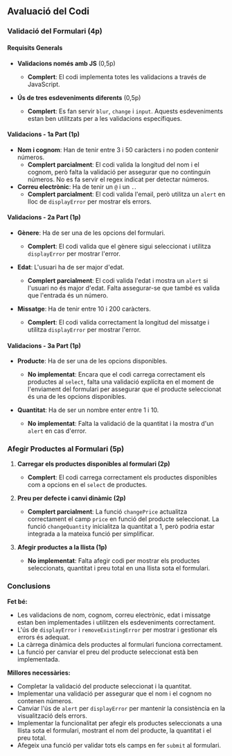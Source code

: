 ## Avaluació del Codi

### Validació del Formulari (4p)

#### Requisits Generals

- **Validacions només amb JS** (0,5p)

  - **Complert**: El codi implementa totes les validacions a través de JavaScript.

- **Ús de tres esdeveniments diferents** (0,5p)
  - **Complert**: Es fan servir `blur`, `change` i `input`. Aquests esdeveniments estan ben utilitzats per a les validacions específiques.

#### Validacions - 1a Part (1p)

- **Nom i cognom**: Han de tenir entre 3 i 50 caràcters i no poden contenir números.
  - **Complert parcialment**: El codi valida la longitud del nom i el cognom, però falta la validació per assegurar que no continguin números. No es fa servir el regex indicat per detectar números.
- **Correu electrònic**: Ha de tenir un `@` i un `.`.
  - **Complert parcialment**: El codi valida l'email, però utilitza un `alert` en lloc de `displayError` per mostrar els errors.

#### Validacions - 2a Part (1p)

- **Gènere**: Ha de ser una de les opcions del formulari.

  - **Complert**: El codi valida que el gènere sigui seleccionat i utilitza `displayError` per mostrar l'error.

- **Edat**: L'usuari ha de ser major d'edat.

  - **Complert parcialment**: El codi valida l'edat i mostra un `alert` si l'usuari no és major d'edat. Falta assegurar-se que també es valida que l'entrada és un número.

- **Missatge**: Ha de tenir entre 10 i 200 caràcters.
  - **Complert**: El codi valida correctament la longitud del missatge i utilitza `displayError` per mostrar l'error.

#### Validacions - 3a Part (1p)

- **Producte**: Ha de ser una de les opcions disponibles.

  - **No implementat**: Encara que el codi carrega correctament els productes al `select`, falta una validació explícita en el moment de l'enviament del formulari per assegurar que el producte seleccionat és una de les opcions disponibles.

- **Quantitat**: Ha de ser un nombre enter entre 1 i 10.
  - **No implementat**: Falta la validació de la quantitat i la mostra d'un `alert` en cas d'error.

### Afegir Productes al Formulari (5p)

1. **Carregar els productes disponibles al formulari (2p)**

   - **Complert**: El codi carrega correctament els productes disponibles com a opcions en el `select` de productes.

2. **Preu per defecte i canvi dinàmic (2p)**

   - **Complert parcialment**: La funció `changePrice` actualitza correctament el camp `price` en funció del producte seleccionat. La funció `changeQuantity` inicialitza la quantitat a 1, però podria estar integrada a la mateixa funció per simplificar.

3. **Afegir productes a la llista (1p)**
   - **No implementat**: Falta afegir codi per mostrar els productes seleccionats, quantitat i preu total en una llista sota el formulari.

### Conclusions

**Fet bé:**

- Les validacions de nom, cognom, correu electrònic, edat i missatge estan ben implementades i utilitzen els esdeveniments correctament.
- L'ús de `displayError` i `removeExistingError` per mostrar i gestionar els errors és adequat.
- La càrrega dinàmica dels productes al formulari funciona correctament.
- La funció per canviar el preu del producte seleccionat està ben implementada.

**Millores necessàries:**

- Completar la validació del producte seleccionat i la quantitat.
- Implementar una validació per assegurar que el nom i el cognom no contenen números.
- Canviar l'ús de `alert` per `displayError` per mantenir la consistència en la visualització dels errors.
- Implementar la funcionalitat per afegir els productes seleccionats a una llista sota el formulari, mostrant el nom del producte, la quantitat i el preu total.
- Afegeix una funció per validar tots els camps en fer `submit` al formulari.
